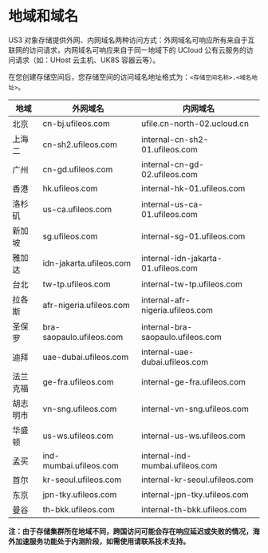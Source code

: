 

# 地域和域名

US3 对象存储提供外网、内网域名两种访问方式：外网域名可响应所有来自于互联网的访问请求，内网域名可响应来自于同一地域下的 UCloud 公有云服务的访问请求（如：UHost 云主机、UK8S 容器云等）。

在您创建存储空间后，您存储空间的访问域名地址格式为：`<存储空间名称>.<域名地址>`。

| 地域 | 外网域名 | 内网域名 |
| ---- | -------- | -------- |
| 北京  | cn-bj.ufileos.com      | ufile.cn-north-02.ucloud.cn      |
| 上海二 | cn-sh2.ufileos.com      | internal-cn-sh2-01.ufileos.com      |
| 广州  | cn-gd.ufileos.com      | internal-cn-gd-02.ufileos.com      |
| 香港  | hk.ufileos.com      | internal-hk-01.ufileos.com     |
| 洛杉矶 | us-ca.ufileos.com      | internal-us-ca-01.ufileos.com     |
| 新加坡 | sg.ufileos.com      | internal-sg-01.ufileos.com     |
| 雅加达 | idn-jakarta.ufileos.com      | internal-idn-jakarta-01.ufileos.com     |
| 台北  | tw-tp.ufileos.com      | internal-tw-tp.ufileos.com     |
| 拉各斯 | afr-nigeria.ufileos.com      | internal-afr-nigeria.ufileos.com     |
| 圣保罗 | bra-saopaulo.ufileos.com      | internal-bra-saopaulo.ufileos.com     |
| 迪拜  | uae-dubai.ufileos.com      | internal-uae-dubai.ufileos.com     |
| 法兰克福  | ge-fra.ufileos.com     | internal-ge-fra.ufileos.com     |
| 胡志明市  | vn-sng.ufileos.com      | internal-vn-sng.ufileos.com     |
| 华盛顿  | us-ws.ufileos.com      | internal-us-ws.ufileos.com     |
| 孟买  | ind-mumbai.ufileos.com      | internal-ind-mumbai.ufileos.com     |
| 首尔  | kr-seoul.ufileos.com      | internal-kr-seoul.ufileos.com     |
| 东京  | jpn-tky.ufileos.com      | internal-jpn-tky.ufileos.com     |
| 曼谷  | th-bkk.ufileos.com      | internal-th-bkk.ufileos.com     |


**注：由于存储集群所在地域不同，跨国访问可能会存在响应延迟或失败的情况，海外加速服务功能处于内测阶段，如需使用请联系技术支持。** 